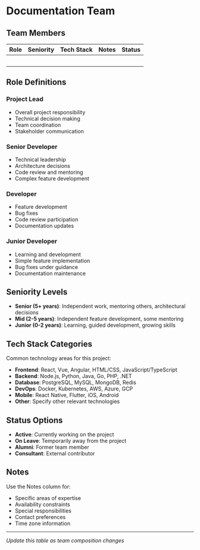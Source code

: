 # Documentation Team

## Team Members

| Role | Seniority | Tech Stack | Notes | Status |
|------|-----------|------------|-------|--------|
|      |           |            |       |        |
|      |           |            |       |        |
|      |           |            |       |        |
|      |           |            |       |        |
|      |           |            |       |        |

## Role Definitions

### Project Lead
- Overall project responsibility
- Technical decision making
- Team coordination
- Stakeholder communication

### Senior Developer
- Technical leadership
- Architecture decisions
- Code review and mentoring
- Complex feature development

### Developer
- Feature development
- Bug fixes
- Code review participation
- Documentation updates

### Junior Developer
- Learning and development
- Simple feature implementation
- Bug fixes under guidance
- Documentation maintenance

## Seniority Levels

- **Senior (5+ years)**: Independent work, mentoring others, architectural decisions
- **Mid (2-5 years)**: Independent feature development, some mentoring
- **Junior (0-2 years)**: Learning, guided development, growing skills

## Tech Stack Categories

Common technology areas for this project:

- **Frontend**: React, Vue, Angular, HTML/CSS, JavaScript/TypeScript
- **Backend**: Node.js, Python, Java, Go, PHP, .NET
- **Database**: PostgreSQL, MySQL, MongoDB, Redis
- **DevOps**: Docker, Kubernetes, AWS, Azure, GCP
- **Mobile**: React Native, Flutter, iOS, Android
- **Other**: Specify other relevant technologies

## Status Options

- **Active**: Currently working on the project
- **On Leave**: Temporarily away from the project
- **Alumni**: Former team member
- **Consultant**: External contributor

## Notes

Use the Notes column for:
- Specific areas of expertise
- Availability constraints
- Special responsibilities
- Contact preferences
- Time zone information

---

*Update this table as team composition changes*